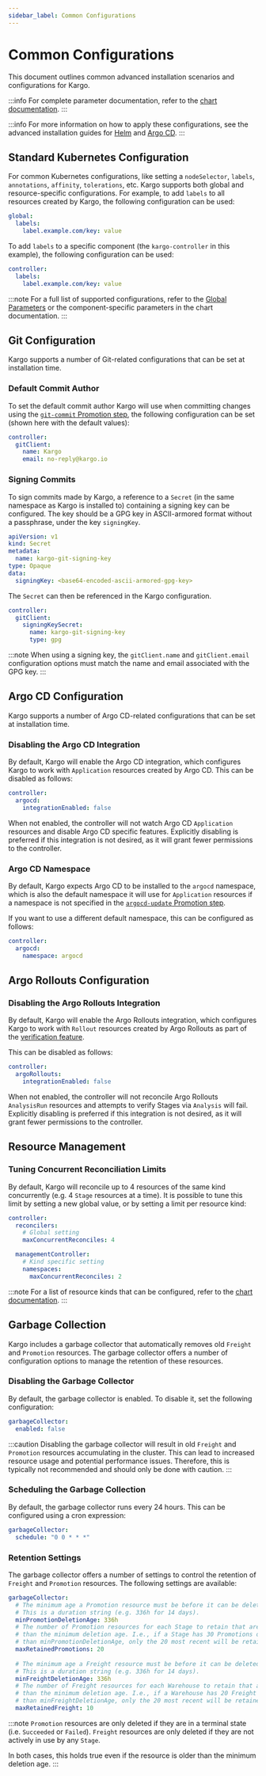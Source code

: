 ```yaml
---
sidebar_label: Common Configurations
---
```


# Common Configurations

This document outlines common advanced installation scenarios and
configurations for Kargo. 

:::info
For complete parameter documentation, refer to the
[chart documentation](https://github.com/akuity/kargo/blob/main/charts/kargo/README.md).
:::

:::info
For more information on how to apply these configurations, see the
advanced installation guides for [Helm](10-advanced-with-helm.md) and
[Argo CD](20-advanced-with-argocd.md).
:::

## Standard Kubernetes Configuration

For common Kubernetes configurations, like setting a `nodeSelector`, `labels`,
`annotations`, `affinity`, `tolerations`, etc. Kargo supports both global and
resource-specific configurations. For example, to add `labels` to all resources
created by Kargo, the following configuration can be used:

```yaml
global:
  labels:
    label.example.com/key: value
```

To add `labels` to a specific component (the `kargo-controller` in this example),
the following configuration can be used:
    
```yaml
controller:
  labels:
    label.example.com/key: value
```

:::note
For a full list of supported configurations, refer to the
[Global Parameters](https://github.com/akuity/kargo/blob/main/charts/kargo/README.md#global-parameters)
or the component-specific parameters in the chart documentation.
:::

## Git Configuration

Kargo supports a number of Git-related configurations that can be set at
installation time.

### Default Commit Author

To set the default commit author Kargo will use when committing changes using
the [`git-commit` Promotion step](../../50-user-guide/60-reference-docs/30-promotion-steps/git-commit.md),
the following configuration can be set (shown here with the default values):

```yaml
controller:
  gitClient:
    name: Kargo
    email: no-reply@kargo.io
```

### Signing Commits

To sign commits made by Kargo, a reference to a `Secret` (in the same namespace
as Kargo is installed to) containing a signing key can be configured. The key
should be a GPG key in ASCII-armored format  without a passphrase, under the
key `signingKey`.

```yaml
apiVersion: v1
kind: Secret
metadata:
  name: kargo-git-signing-key
type: Opaque
data:
  signingKey: <base64-encoded-ascii-armored-gpg-key>
```

The `Secret` can then be referenced in the Kargo configuration.

```yaml
controller:
  gitClient:
    signingKeySecret:
      name: kargo-git-signing-key
      type: gpg
```

:::note
When using a signing key, the `gitClient.name` and `gitClient.email`
configuration options must match the name and email associated with the GPG
key.
:::

## Argo CD Configuration

Kargo supports a number of Argo CD-related configurations that can be set at
installation time.

### Disabling the Argo CD Integration

By default, Kargo will enable the Argo CD integration, which configures Kargo
to work with `Application` resources created by Argo CD. This can be disabled
as follows:

```yaml
controller:
  argocd:
    integrationEnabled: false
```

When not enabled, the controller will not watch Argo CD `Application` resources
and disable Argo CD specific features. Explicitly disabling is preferred if this
integration is not desired, as it will grant fewer permissions to the controller.

### Argo CD Namespace

By default, Kargo expects Argo CD to be installed to the `argocd` namespace,
which is also the default namespace it will use for `Application` resources
if a namespace is not specified in the
[`argocd-update` Promotion step](../../50-user-guide/60-reference-docs/30-promotion-steps/argocd-update.md).

If you want to use a different default namespace, this can be configured as
follows:

```yaml
controller:
  argocd:
    namespace: argocd
```

## Argo Rollouts Configuration

### Disabling the Argo Rollouts Integration

By default, Kargo will enable the Argo Rollouts integration, which configures
Kargo to work with `Rollout` resources created by Argo Rollouts as part of the
[verification feature](../../50-user-guide/20-how-to-guides/14-working-with-stages.md#verifications).

This can be disabled as follows:

```yaml
controller:
  argoRollouts:
    integrationEnabled: false
```

When not enabled, the controller will not reconcile Argo Rollouts `AnalysisRun`
resources and attempts to verify Stages via `Analysis` will fail. Explicitly
disabling is preferred if this integration is not desired, as it will grant
fewer permissions to the controller.

## Resource Management

### Tuning Concurrent Reconciliation Limits

By default, Kargo will reconcile up to 4 resources of the same kind concurrently
(e.g. 4 `Stage` resources at a time). It is possible to tune this limit by
setting a new global value, or by setting a limit per resource kind:

```yaml
controller:
  reconcilers:
    # Global setting
    maxConcurrentReconciles: 4

  managementController:
    # Kind specific setting
    namespaces:
      maxConcurrentReconciles: 2
```

:::note
For a list of resource kinds that can be configured, refer to the
[chart documentation](https://github.com/akuity/kargo/blob/main/charts/kargo/README.md).
:::

## Garbage Collection

Kargo includes a garbage collector that automatically removes old `Freight` and
`Promotion` resources. The garbage collector offers a number of configuration
options to manage the retention of these resources.

### Disabling the Garbage Collector

By default, the garbage collector is enabled. To disable it, set the following
configuration:

```yaml
garbageCollector:
  enabled: false
```

:::caution
Disabling the garbage collector will result in old `Freight` and `Promotion`
resources accumulating in the cluster. This can lead to increased resource
usage and potential performance issues. Therefore, this is typically not
recommended and should only be done with caution.
:::

### Scheduling the Garbage Collection

By default, the garbage collector runs every 24 hours. This can be configured
using a cron expression:

```yaml
garbageCollector:
  schedule: "0 0 * * *"
```

### Retention Settings

The garbage collector offers a number of settings to control the retention of
`Freight` and `Promotion` resources. The following settings are available:

```yaml
garbageCollector:
  # The minimum age a Promotion resource must be before it can be deleted.
  # This is a duration string (e.g. 336h for 14 days).
  minPromotionDeletionAge: 336h
  # The number of Promotion resources for each Stage to retain that are older
  # than the minimum deletion age. I.e., if a Stage has 30 Promotions older
  # than minPromotionDeletionAge, only the 20 most recent will be retained.
  maxRetainedPromotions: 20
  
  # The minimum age a Freight resource must be before it can be deleted.
  # This is a duration string (e.g. 336h for 14 days).
  minFreightDeletionAge: 336h
  # The number of Freight resources for each Warehouse to retain that are older
  # than the minimum deletion age. I.e., if a Warehouse has 20 Freight older
  # than minFreightDeletionAge, only the 20 most recent will be retained.
  maxRetainedFreight: 10
```

:::note
`Promotion` resources are only deleted if they are in a terminal state (i.e.
`Succeeded` or `Failed`). `Freight` resources are only deleted if they are not
actively in use by any `Stage`.

In both cases, this holds true even if the resource is older than the minimum
deletion age.
:::
